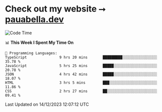 # Check out my website ⭢ [pauabella.dev](https://pauabella.dev)

<!--START_SECTION:waka-->
![Code Time](http://img.shields.io/badge/Code%20Time-2%2C778%20hrs%2054%20mins-blue)

📊 **This Week I Spent My Time On** 

```text
💬 Programming Languages: 
TypeScript               9 hrs 20 mins       █████████░░░░░░░░░░░░░░░░   35.78 % 
JavaScript               5 hrs 25 mins       █████░░░░░░░░░░░░░░░░░░░░   20.78 % 
JSON                     4 hrs 42 mins       █████░░░░░░░░░░░░░░░░░░░░   18.07 % 
HTML                     3 hrs 5 mins        ███░░░░░░░░░░░░░░░░░░░░░░   11.86 % 
CSS                      2 hrs 27 mins       ██░░░░░░░░░░░░░░░░░░░░░░░   09.41 % 
```


 Last Updated on 14/12/2023 12:07:12 UTC
<!--END_SECTION:waka-->

